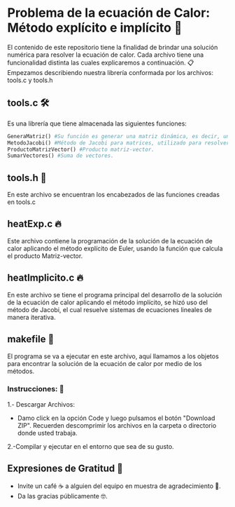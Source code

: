 # Problema de la ecuación de Calor: Método explícito e implícito 🚀
El contenido de este repositorio tiene la finalidad de brindar una solución numérica para resolver la ecuación de calor. Cada archivo tiene una funcionalidad distinta las cuales explicaremos a continuación. 📋
Empezamos describiendo nuestra librería conformada por los archivos: tools.c y tools.h
## tools.c 🛠️
Es una librería que tiene almacenada las siguientes funciones:
```python
GeneraMatriz() #Su función es generar una matriz dinámica, es decir, una matriz con memoria reservada.
MetodoJacobi() #Método de Jacobi para matrices, utilizado para resolver sistemas de ecuaciones de manera de iterativa.
ProductoMatrizVector() #Producto matriz-vector.
SumarVectores() #Suma de vectores.
```
## tools.h :hammer:
En este archivo se encuentran los encabezados de las funciones creadas en tools.c
## heatExp.c :fire:
Este archivo contiene la programación de la solución de la ecuación de calor aplicando el método explícito de Euler, usando la función que calcula el producto Matriz-vector.
## heatImplicito.c :fire:
En este archivo se tiene el programa principal del desarrollo de la solución de la ecuación de calor aplicando el método implícito, se hizó uso del método de Jacobi, el cual resuelve sistemas de ecuaciones lineales de manera iterativa.
## makefile :person_in_tuxedo:
El programa se va a ejecutar en este archivo, aquí llamamos a los objetos para encontrar la solución de la ecuación de calor por medio de los métodos.
### Instrucciones: :straight_ruler:	
1.- Descargar Archivos:
* Damo click en la opción Code y luego pulsamos el botón "Download ZIP". Recuerden descomprimir los archivos en la carpeta o directorio donde usted trabaja.

2.-Compilar y ejecutar en el entorno que sea de su gusto.

## Expresiones de Gratitud 🎁
* Invite un café ☕ a alguien del equipo en muestra de agradecimiento :clown_face:. 
* Da las gracias públicamente 🤓.

